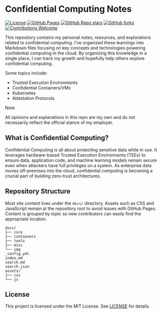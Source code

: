 # Confidential Computing Notes

[![License](https://img.shields.io/badge/license-MIT-blue.svg)](LICENSE)
[![GitHub Pages](https://img.shields.io/badge/docs-View%20Site-blue)](https://ksayid.github.io/confidential-computing-notes/)
[![GitHub Repo stars](https://img.shields.io/github/stars/ksayid/confidential-computing-notes?style=social)](https://github.com/ksayid/confidential-computing-notes/stargazers)
[![GitHub forks](https://img.shields.io/github/forks/ksayid/confidential-computing-notes?style=social)](https://github.com/ksayid/confidential-computing-notes/network)
[![Contributions Welcome](https://img.shields.io/badge/contributions-welcome-brightgreen.svg)](https://github.com/ksayid/confidential-computing-notes/issues)

This repository contains my personal notes, resources, and explorations related to confidential computing. I've organized these learnings into Markdown files focusing on key concepts and technologies powering confidential computing in the cloud. By organizing this knowledge in a single place, I can track my growth and hopefully help others explore confidential computing.

Some topics include:
* Trusted Execution Environments
* Confidential Containers/VMs
* Kubernetes
* Attestation Protocols

> [!NOTE]
> All opinions and explanations in this repo are my own and do not necessarily reflect the official stance of my employer.

## What is Confidential Computing?
Confidential Computing is all about protecting sensitive data while in use. It leverages hardware-based Trusted Execution Environments (TEEs) to ensure data, application code, and machine learning models remain secure even when attackers have full privileges on a system. As enterprise data moves off-premises into the cloud, confidential computing is becoming a crucial part of building zero-trust architectures.

## Repository Structure
Most site content lives under the `docs/` directory. Assets such as CSS and
JavaScript remain at the repository root to avoid issues with GitHub Pages.
Content is grouped by topic so new contributors can easily find the appropriate
location.

```
docs/
├── core
├── containers
├── tools
├── misc
└── img
_config.yml
index.md
search.md
search.json
assets/
├── css
└── js
```

## License
This project is licensed under the MIT License. See [LICENSE](LICENSE) for details.

